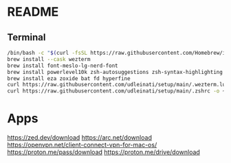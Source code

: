 # README

## Terminal

```sh
/bin/bash -c "$(curl -fsSL https://raw.githubusercontent.com/Homebrew/install/HEAD/install.sh)"
brew install --cask wezterm
brew install font-meslo-lg-nerd-font
brew install powerlevel10k zsh-autosuggestions zsh-syntax-highlighting fzf
brew install eza zoxide bat fd hyperfine
curl https://raw.githubusercontent.com/udleinati/setup/main/.wezterm.lua -o ~/.wezterm.lua
curl https://raw.githubusercontent.com/udleinati/setup/main/.zshrc -o ~/.zshrc
```

# Apps

https://zed.dev/download
https://arc.net/download
https://openvpn.net/client-connect-vpn-for-mac-os/
https://proton.me/pass/download
https://proton.me/drive/download
